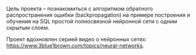 Цель проекта – познакомиться с алгоритмом обратного распространения ошибки (backpropagation) на примере построения и обучения на SQL простой полносвязной нейронной сети с одним скрытым слоем.

Проект вдохновлен серией видео о нейронных сетях: https://www.3blue1brown.com/topics/neural-networks.
